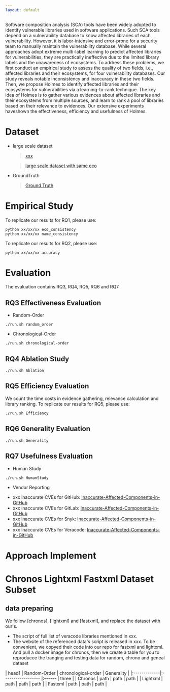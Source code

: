 ```yaml
---
layout: default
---
```


Software composition analysis (SCA) tools have been widely adopted to identify vulnerable libraries used in software applications. Such SCA tools depend on a vulnerability database to know affected libraries of each vulnerability. However, it is labor-intensive and error-prone for a security team to manually maintain the vulnerability database. While
several approaches adopt extreme multi-label learning to predict affected libraries for vulnerabilities, they are practically ineffective due to the limited library labels and the unawareness of ecosystems. To address these problems, we first conduct an empirical study to assess the quality of two fields, i.e., affected libraries and their ecosystems, for four vulnerability databases. Our study reveals notable inconsistency and inaccuracy in these two fields. Then, we propose
Holmes to identify affected libraries and their ecosystems for vulnerabilities via a learning-to-rank technique. The key idea of Holmes is to gather various evidences about affected libraries and their ecosystems from multiple sources, and learn to rank a pool of libraries based on their relevance to evidences. Our extensive experiments haveshown the effectiveness, efficiency and usefulness of Holmes.

# Dataset

* large scale dataset
    > [xxx](https://github.com/)
    
    > [large scale dataset with same eco](https://github.com/)
* GroundTruth
    > [Ground Truth](https://github.com/)

# Empirical Study

To replicate our results for RQ1, please use:
```
python xx/xx/xx eco_consistency
python xx/xx/xx name_consistency  
```
To replicate our results for RQ2, please use:
```
python xx/xx/xx accuracy
```

# Evaluation
The evaluation contains RQ3, RQ4, RQ5, RQ6 and RQ7

## RQ3 Effectiveness Evaluation

* Random-Order
```
./run.sh random_order
```

* Chronological-Order
```
./run.sh chronological-order
```

## RQ4 Ablation Study
```
./run.sh Ablation
```

## RQ5 Efficiency Evaluation

We count the time costs in evidence gathering, relevance calculation and library ranking.
To replicate our results for RQ5, please use:

```
./run.sh Efficiency
```

## RQ6 Generality Evaluation

```
./run.sh Generality
```

## RQ7 Usefulness Evaluation

* Human Study

```
./run.sh HumanStudy
```

* Vendor Reporting

- xxx inaccurate CVEs for GitHub: [Inaccurate-Affected-Components-in-GitHub]()
- xxx inaccurate CVEs for GitLab: [Inaccurate-Affected-Components-in-GitHub]()
- xxx inaccurate CVEs for Snyk: [Inaccurate-Affected-Components-in-GitHub]()
- xxx inaccurate CVEs for Veracode: [Inaccurate-Affected-Components-in-GitHub]()



# Approach Implement

# Chronos Lightxml Fastxml Dataset Subset


## data preparing
We follow [chronos], [lightxml] and [fastxml], and replace the dataset with our's. 
 - The script of full list of veracode libraries mentioned in xxx.
 - The website of the referenced data's script is released in xxx.
To be convenient, we copyed their code into our repo for fastxml and lightxml. And pull a docker image for chronos, then we create a table for you to reproducce the tranging and testing data for random, chrono and geneal dataset


| head1        | Random-Order        | chronological-order   | Generality | 
|:-------------|:------------------  |:------                | three      | 
| Chronos      | path   | path          | path    | 
| Lightxml     | path     | path           | path    | 
| Fastxml      | path       | path               | path   |